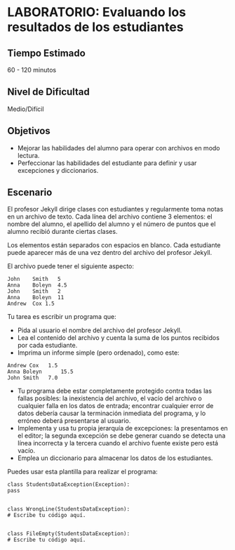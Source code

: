 # LABORATORIO: Evaluando los resultados de los estudiantes

## Tiempo Estimado

60 - 120 minutos

## Nivel de Dificultad

Medio/Difícil

## Objetivos

* Mejorar las habilidades del alumno para operar con archivos en modo lectura.
* Perfeccionar las habilidades del estudiante para definir y usar excepciones y diccionarios.

## Escenario

El profesor Jekyll dirige clases con estudiantes y regularmente toma notas en un archivo de texto. Cada línea del archivo contiene 3 elementos: el nombre del alumno, el apellido del alumno y el número de puntos que el alumno recibió durante ciertas clases.

Los elementos están separados con espacios en blanco. Cada estudiante puede aparecer más de una vez dentro del archivo del profesor Jekyll.

El archivo puede tener el siguiente aspecto:

```
John	Smith	5
Anna	Boleyn	4.5
John	Smith	2
Anna	Boleyn	11
Andrew	Cox	1.5
```

Tu tarea es escribir un programa que:

* Pida al usuario el nombre del archivo del profesor Jekyll.
* Lea el contenido del archivo y cuenta la suma de los puntos recibidos por cada estudiante.
* Imprima un informe simple (pero ordenado), como este:

```
Andrew Cox 	 1.5
Anna Boleyn 	 15.5
John Smith 	 7.0
```

* Tu programa debe estar completamente protegido contra todas las fallas posibles: la inexistencia del archivo, el vacío del archivo o cualquier falla en los datos de entrada; encontrar cualquier error de datos debería causar la terminación inmediata del programa, y lo erróneo deberá presentarse al usuario.
* Implementa y usa tu propia jerarquía de excepciones: la presentamos en el editor; la segunda excepción se debe generar cuando se detecta una línea incorrecta y la tercera cuando el archivo fuente existe pero está vacío.
* Emplea un diccionario para almacenar los datos de los estudiantes.

Puedes usar esta plantilla para realizar el programa:

```
class StudentsDataException(Exception):
pass


class WrongLine(StudentsDataException):
# Escribe tu código aquí.


class FileEmpty(StudentsDataException):
# Escribe tu código aquí.
```